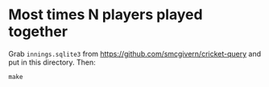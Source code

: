 # Most times N players played together

Grab `innings.sqlite3` from https://github.com/smcgivern/cricket-query
and put in this directory. Then:

```shell
make
```
